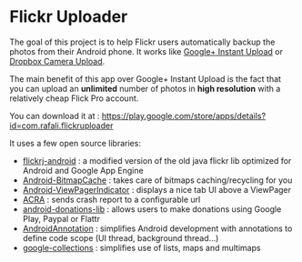 Flickr Uploader
===============

The goal of this project is to help Flickr users automatically backup the photos from their Android phone.
It works like [Google+ Instant Upload](http://support.google.com/plus/answer/2910392?hl=en) or [Dropbox Camera Upload](https://blog.dropbox.com/2012/02/your-photos-simplified-part-1/).

The main benefit of this app over Google+ Instant Upload is the fact that you can upload an **unlimited** number of photos in **high resolution** with a relatively cheap Flick Pro account.

You can download it at : https://play.google.com/store/apps/details?id=com.rafali.flickruploader


It uses a few open source libraries:
- [flickrj-android](https://code.google.com/p/flickrj-android/) : a modified version of the old java flickr lib optimized for Android and Google App Engine
- [Android-BitmapCache](https://github.com/chrisbanes/Android-BitmapCache) : takes care of bitmaps caching/recycling for you
- [Android-ViewPagerIndicator](https://github.com/JakeWharton/Android-ViewPagerIndicator) : displays a nice tab UI above a ViewPager
- [ACRA](https://github.com/ACRA/acra) : sends crash report to a configurable url
- [android-donations-lib](https://github.com/dschuermann/android-donations-lib) : allows users to make donations using Google Play, Paypal or Flattr
- [AndroidAnnotation](https://github.com/excilys/androidannotations) : simplifies Android development with annotations to define code scope (UI thread, background thread…)
- [google-collections](https://code.google.com/p/google-collections/) : simplifies use of lists, maps and multimaps 
